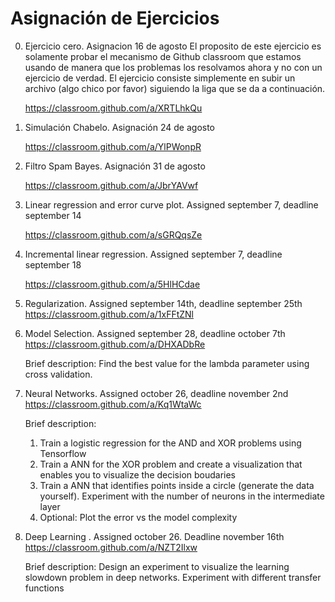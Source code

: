 # Asignación de Ejercicios

0. Ejercicio cero. Asignacion 16 de agosto
El proposito de este ejercicio es solamente probar el mecanismo de Github classroom que estamos usando de manera que los problemas los resolvamos ahora y no con un ejercicio de verdad.
  El ejercicio consiste simplemente en subir un archivo (algo chico por favor) siguiendo la liga que se da a continuación.

    https://classroom.github.com/a/XRTLhkQu


1. Simulación Chabelo. Asignación 24 de agosto

    https://classroom.github.com/a/YlPWonpR

2. Filtro Spam Bayes. Asignación 31 de agosto

    https://classroom.github.com/a/JbrYAVwf

3. Linear regression and error curve plot. Assigned  september 7, deadline september 14

    https://classroom.github.com/a/sGRQqsZe

4. Incremental linear regression. Assigned september 7, deadline september 18

    https://classroom.github.com/a/5HlHCdae

5. Regularization. Assigned september 14th, deadline september 25th
https://classroom.github.com/a/1xFFtZNl

6. Model Selection. Assigned september 28, deadline october 7th
https://classroom.github.com/a/DHXADbRe

    Brief description: Find the best value for the lambda parameter using cross validation.

7. Neural Networks. Assigned october 26, deadline november 2nd
https://classroom.github.com/a/Kq1WtaWc

    Brief description:
   1. Train a logistic regression for the AND and XOR problems using Tensorflow
   2. Train a ANN for the XOR problem and create a visualization that enables you to visualize the decision boudaries
   3. Train a ANN that identifies points inside a circle (generate the data yourself). Experiment with the number of neurons in the intermediate layer
   4. Optional: Plot the error vs the model complexity


8. Deep Learning . Assigned october 26. Deadline november 16th
https://classroom.github.com/a/NZT2Ilxw

    Brief description:
    Design an experiment to visualize the learning slowdown problem in deep networks. Experiment with different transfer functions
